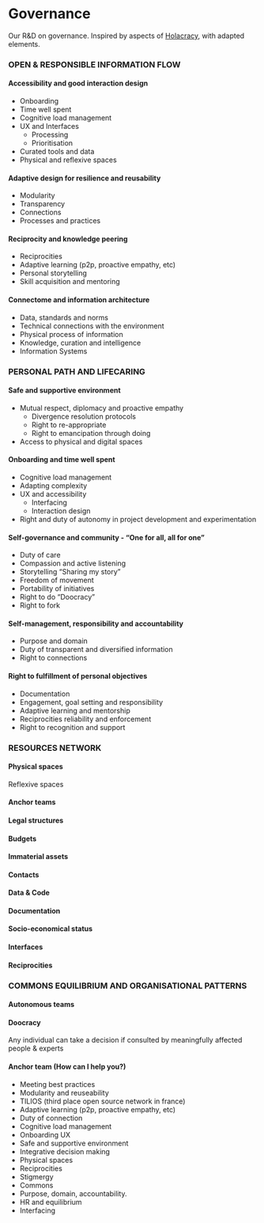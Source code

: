 # Governance
Our R&amp;D on governance. Inspired by aspects of [Holacracy](https://www.holacracy.org/how-it-works/), with adapted elements.

### OPEN & RESPONSIBLE INFORMATION FLOW

#### Accessibility and good interaction design
* Onboarding
* Time well spent
* Cognitive load management
* UX and Interfaces
  * Processing
  * Prioritisation
* Curated tools and data
* Physical and reflexive spaces

#### Adaptive design for resilience and reusability
* Modularity
* Transparency
* Connections
* Processes and practices

#### Reciprocity and knowledge peering
* Reciprocities
* Adaptive learning (p2p, proactive empathy, etc)
* Personal storytelling
* Skill acquisition and mentoring

#### Connectome and information architecture
* Data, standards and norms
* Technical connections with the environment
* Physical process of information
* Knowledge, curation and intelligence
* Information Systems


### PERSONAL PATH AND LIFECARING

#### Safe and supportive environment
* Mutual respect, diplomacy and proactive empathy
  * Divergence resolution protocols
  * Right to re-appropriate
  * Right to emancipation through doing
* Access to physical and digital spaces

#### Onboarding and time well spent
* Cognitive load management
* Adapting complexity
* UX and accessibility
  * Interfacing
  * Interaction design
* Right and duty of autonomy in project development and experimentation

#### Self-governance and community  - “One for all, all for one”
* Duty of care
* Compassion and active listening
* Storytelling “Sharing my story”
* Freedom of movement
* Portability of initiatives
* Right to do “Doocracy”
* Right to fork

#### Self-management, responsibility and accountability
* Purpose and domain
* Duty of transparent and diversified information
* Right to connections

#### Right to fulfillment of personal objectives
* Documentation
* Engagement, goal setting and responsibility
* Adaptive learning and mentorship
* Reciprocities reliability and enforcement
* Right to recognition and support


### RESOURCES NETWORK

#### Physical spaces
Reflexive spaces
#### Anchor teams
#### Legal structures
#### Budgets
#### Immaterial assets
#### Contacts
#### Data & Code
#### Documentation
#### Socio-economical status
#### Interfaces
#### Reciprocities

### COMMONS EQUILIBRIUM AND ORGANISATIONAL PATTERNS

#### Autonomous teams

#### Doocracy
Any individual can take a decision if consulted by meaningfully affected people & experts

#### Anchor team (How can I help you?)
- Meeting best practices
- Modularity and reuseability
- TILIOS (third place open source network in france)
- Adaptive learning (p2p, proactive empathy, etc)
- Duty of connection
- Cognitive load management
- Onboarding UX
- Safe and supportive environment
- Integrative decision making
- Physical spaces
- Reciprocities
- Stigmergy
- Commons
- Purpose, domain, accountability.
- HR and equilibrium
- Interfacing
